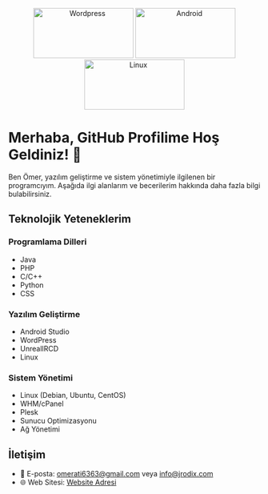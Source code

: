<p align="center">
    <img src="https://upload.wikimedia.org/wikipedia/commons/thumb/2/20/WordPress_logo.svg/1200px-WordPress_logo.svg.png" alt="Wordpress" width="200" height="100">
    <img src="https://image.shutterstock.com/image-photo/image-260nw-2321769249.jpg" alt="Android" width="200" height="100">
    <img src="https://logodownload.org/wp-content/uploads/2022/05/linux-logo.png" alt="Linux" width="200" height="100">
</p>



# Merhaba, GitHub Profilime Hoş Geldiniz! 👋

Ben Ömer, yazılım geliştirme ve sistem yönetimiyle ilgilenen bir programcıyım. Aşağıda ilgi alanlarım ve becerilerim hakkında daha fazla bilgi bulabilirsiniz.

## Teknolojik Yeteneklerim

### Programlama Dilleri
- Java
- PHP
- C/C++
- Python
- CSS

### Yazılım Geliştirme
- Android Studio
- WordPress
- UnrealIRCD
- Linux

### Sistem Yönetimi
- Linux (Debian, Ubuntu, CentOS)
- WHM/cPanel
- Plesk
- Sunucu Optimizasyonu
- Ağ Yönetimi

## İletişim
- 📧 E-posta: omerati6363@gmail.com veya info@jrodix.com
- 🌐 Web Sitesi: [Website Adresi](https://www.jrodix.com)
